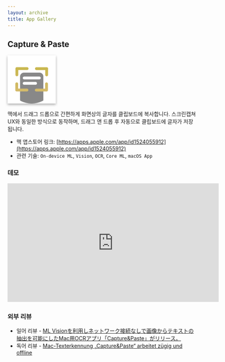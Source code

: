```yaml
---
layout: archive
title: App Gallery
---
```


## Capture & Paste

<a href="https://apps.apple.com/app/id1524055912"><img src="/assets/images/apps/icon-capturepaste.png" width=128 style="-webkit-filter: drop-shadow(0px 3px 3px #888);filter:drop-shadow(0px 3px 3px #AAA);"></a>

맥에서 드래그 드롭으로 간편하게 화면상의 글자를 클립보드에 복사합니다. 스크린캡쳐 UX와 동일한 방식으로 동작하며, 드래그 앤 드롭 후 자동으로 클립보드에 글자가 저장됩니다. 

- 맥 앱스토어 링크: [https://apps.apple.com/app/id1524055912](https://apps.apple.com/app/id1524055912)
- 관련 기술: `On-device ML`, `Vision`, `OCR`, `Core ML`, `macOS App`

### 데모

<iframe width="560" height="315" src="https://www.youtube.com/embed/L52nqFoLfUw" frameborder="0" allow="accelerometer; autoplay; encrypted-media; gyroscope; picture-in-picture" allowfullscreen></iframe>

### 외부 리뷰

- 일어 리뷰 - [ML Visionを利用しネットワーク接続なしで画像からテキストの抽出を可能にしたMac用OCRアプリ「Capture&Paste」がリリース。](https://applech2.com/archives/20200803-mac-ocr-app-capture-and-paste-using-ml-vision.html)
- 독어 리뷰 - [Mac-Texterkennung „Capture&Paste“ arbeitet zügig und offline](https://www.ifun.de/mac-texterkennung-capturepaste-arbeitet-zuegig-und-offline-157564/)